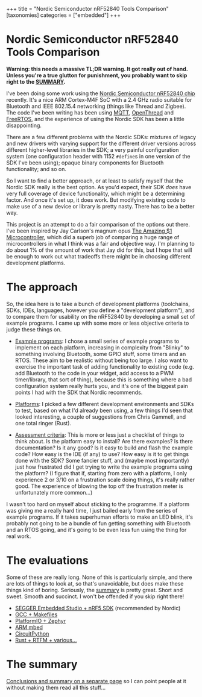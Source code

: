 +++
title = "Nordic Semiconductor nRF52840 Tools Comparison"
[taxonomies]
categories = ["embedded"]
+++

# Nordic Semiconductor nRF52840 Tools Comparison

**Warning: this needs a massive TL;DR warning. It got really out of
hand. Unless you're a true glutton for punishment, you probably want
to skip right to the [SUMMARY](summary.md).**

I've been doing some work using the [Nordic Semiconductor nRF52840
chip][nrf52840] recently. It's a nice ARM Cortex-M4F SoC with a 2.4
GHz radio suitable for Bluetooth and IEEE 802.15.4 networking (things
like Thread and Zigbee). The code I've been writing has been using
[MQTT][mqtt], [OpenThread][ot] and [FreeRTOS][freertos], and the
experience of using the Nordic SDK has been a little disappointing.

There are a few different problems with the Nordic SDKs: mixtures of
legacy and new drivers with varying support for the different driver
versions across different higher-level libraries in the SDK; a very
painful configuration system (one configuration header with 1152
`#define`s in one version of the SDK I've been using); opaque binary
components for Bluetooth functionality; and so on.

So I want to find a better approach, or at least to satisfy myself
that the Nordic SDK really is the best option. As you'd expect, their
SDK *does* have very full coverage of device functionality, which
might be a determining factor. And once it's set up, it does work. But
modifying existing code to make use of a new device or library is
pretty nasty. There has to be a better way.

This project is an attempt to do a fair comparison of the options out
there. I've been inspired by Jay Carlson's magnum opus [The Amazing $1
Microcontroller][1-dollar], which did a superb job of comparing a huge
range of microcontrollers in what I think was a fair and objective
way. I'm planning to do about 1% of the amount of work that Jay did
for this, but I hope that will be enough to work out what tradeoffs
there might be in choosing different development platforms.

# The approach

So, the idea here is to take a bunch of development platforms
(toolchains, SDKs, IDEs, languages, however you define a "development
platform"), and to compare them for usability on the nRF52840 by
developing a small set of example programs. I came up with some more
or less objective criteria to judge these things on.

 - [Example programs](examples.md): I chose a small series of example
   programs to implement on each platform, increasing in complexity
   from "Blinky" to something involving Bluetooth, some GPIO stuff,
   some timers and an RTOS. These aim to be realistic without being
   too large. I also want to exercise the important task of adding
   functionality to existing code (e.g. add Bluetooth to the code in
   your widget, add access to a PWM timer/library, that sort of
   thing), because this is something where a bad configuration system
   really hurts you, and it's one of the biggest pain points I had
   with the SDK that Nordic recommends.

 - [Platforms](platforms.md): I picked a few different development
   environments and SDKs to test, based on what I'd already been
   using, a few things I'd seen that looked interesting, a couple of
   suggestions from Chris Gammell, and one total ringer (Rust).

 - [Assessment criteria](criteria.md): This is more or less just a
   checklist of things to think about. Is the platform easy to
   install? Are there examples? Is there documentation? Is it any
   good? Is it easy to build and flash the example code? How easy is
   the IDE (if any) to use? How easy is it to get things done with the
   SDK? Some fancier stuff, and (maybe most importantly) just how
   frustrated did I get trying to write the example programs using the
   platform? (I figure that if, starting from zero with a platform, I
   only experience 2 or 3/10 on a frustration scale doing things, it's
   really rather good. The experience of blowing the top off the
   frustration meter is unfortunately more common...)

I wasn't too hard on myself about sticking to the programme. If a
platform was giving me a really hard time, I just bailed early from
the series of example programs. If it takes superhuman efforts to make
an LED blink, it's probably not going to be a bundle of fun getting
something with Bluetooth and an RTOS going, and it's going to be even
less fun using the thing for real work.

# The evaluations

Some of these are really long. None of this is particularly simple,
and there are lots of things to look at, so that's unavoidable, but
does make these things kind of boring. Seriously, the
[summary](summary.md) is pretty great. Short and sweet. Smooth and
succinct. I won't be offended if you skip right there!

 - [SEGGER Embedded Studio + nRF5 SDK](nrf5-sdk-ses) (recommended by Nordic)
 - [GCC + Makefiles](gcc-makefiles)
 - [PlatformIO + Zephyr](platformio-zephyr)
 - [ARM mbed](arm-mbed)
 - [CircuitPython](circuitpython)
 - [Rust + RTFM + various...](rust)

# The summary

[Conclusions and summary on a separate page](summary.md) so I can
point people at it without making them read all this stuff...

[nrf52840]: https://www.nordicsemi.com/Products/Low-power-short-range-wireless/nRF52840
[mqtt]: http://mqtt.org/
[ot]: https://openthread.io/
[freertos]: https://www.freertos.org/
[1-dollar]: https://jaycarlson.net/microcontrollers/
